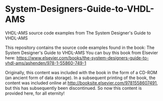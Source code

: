 # System-Designers-Guide-to-VHDL-AMS
VHDL-AMS source code examples from The System Designer's Guide to VHDL-AMS

This repository contains the source code examples found in the book:
The System Designer's Guide to VHDL-AMS
You can buy this book from Elsevier here:
https://www.elsevier.com/books/the-system-designers-guide-to-vhdl-ams/ashenden/978-1-55860-749-1

Originally, this content was included with the book in the form of a CD-ROM (an ancient form of data storage). In a subsequent printing of the book, the content was included online at http://booksite.elsevier.com/9781558607491, but this has subsequently been discontinued.
So now this content is provided here, for all eternity!
